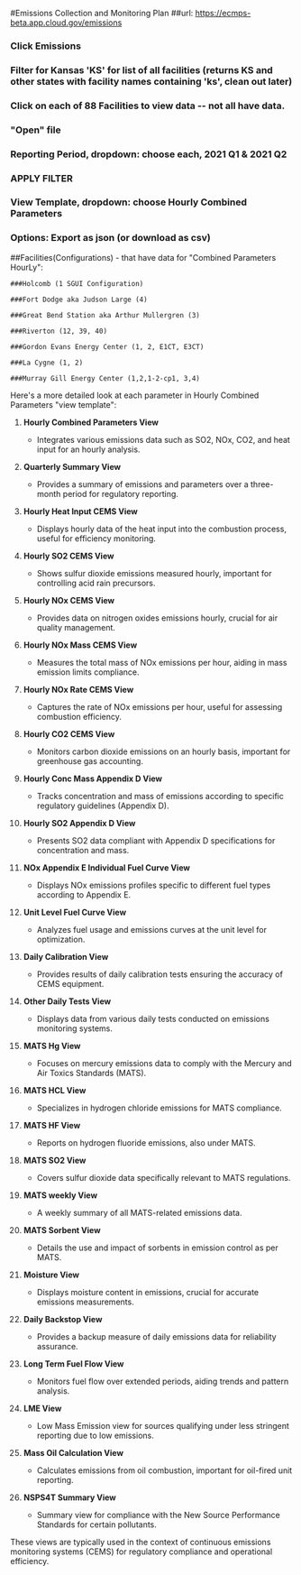 #Emissions Collection and Monitoring Plan
##url: https://ecmps-beta.app.cloud.gov/emissions
 ### Click Emissions
 ### Filter for Kansas 'KS' for list of all facilities (returns KS and other states with facility names containing 'ks', clean out later)
 ### Click on each of 88 Facilities to view data -- not all have data.
 ### "Open" file
 ### Reporting Period, dropdown: choose each, 2021 Q1 & 2021 Q2
 ### APPLY FILTER
 ### View Template, dropdown: choose Hourly Combined Parameters
 ### Options: Export as json (or download as csv)

##Facilities(Configurations) - that have data for "Combined Parameters HourLy":

    ###Holcomb (1 SGUI Configuration)

    ###Fort Dodge aka Judson Large (4)

    ###Great Bend Station aka Arthur Mullergren (3)

    ###Riverton (12, 39, 40)
    
    ###Gordon Evans Energy Center (1, 2, E1CT, E3CT)
    
    ###La Cygne (1, 2)
    
    ###Murray Gill Energy Center (1,2,1-2-cp1, 3,4)
    
Here's a more detailed look at each parameter in Hourly Combined Parameters "view template":

1. **Hourly Combined Parameters View**
   - Integrates various emissions data such as SO2, NOx, CO2, and heat input for an hourly analysis.

2. **Quarterly Summary View**
   - Provides a summary of emissions and parameters over a three-month period for regulatory reporting.

3. **Hourly Heat Input CEMS View**
   - Displays hourly data of the heat input into the combustion process, useful for efficiency monitoring.

4. **Hourly SO2 CEMS View**
   - Shows sulfur dioxide emissions measured hourly, important for controlling acid rain precursors.

5. **Hourly NOx CEMS View**
   - Provides data on nitrogen oxides emissions hourly, crucial for air quality management.

6. **Hourly NOx Mass CEMS View**
   - Measures the total mass of NOx emissions per hour, aiding in mass emission limits compliance.

7. **Hourly NOx Rate CEMS View**
   - Captures the rate of NOx emissions per hour, useful for assessing combustion efficiency.

8. **Hourly CO2 CEMS View**
   - Monitors carbon dioxide emissions on an hourly basis, important for greenhouse gas accounting.

9. **Hourly Conc Mass Appendix D View**
   - Tracks concentration and mass of emissions according to specific regulatory guidelines (Appendix D).

10. **Hourly SO2 Appendix D View**
    - Presents SO2 data compliant with Appendix D specifications for concentration and mass.

11. **NOx Appendix E Individual Fuel Curve View**
    - Displays NOx emissions profiles specific to different fuel types according to Appendix E.

12. **Unit Level Fuel Curve View**
    - Analyzes fuel usage and emissions curves at the unit level for optimization.

13. **Daily Calibration View**
    - Provides results of daily calibration tests ensuring the accuracy of CEMS equipment.

14. **Other Daily Tests View**
    - Displays data from various daily tests conducted on emissions monitoring systems.

15. **MATS Hg View**
    - Focuses on mercury emissions data to comply with the Mercury and Air Toxics Standards (MATS).

16. **MATS HCL View**
    - Specializes in hydrogen chloride emissions for MATS compliance.

17. **MATS HF View**
    - Reports on hydrogen fluoride emissions, also under MATS.

18. **MATS SO2 View**
    - Covers sulfur dioxide data specifically relevant to MATS regulations.

19. **MATS weekly View**
    - A weekly summary of all MATS-related emissions data.

20. **MATS Sorbent View**
    - Details the use and impact of sorbents in emission control as per MATS.

21. **Moisture View**
    - Displays moisture content in emissions, crucial for accurate emissions measurements.

22. **Daily Backstop View**
    - Provides a backup measure of daily emissions data for reliability assurance.

23. **Long Term Fuel Flow View**
    - Monitors fuel flow over extended periods, aiding trends and pattern analysis.

24. **LME View**
    - Low Mass Emission view for sources qualifying under less stringent reporting due to low emissions.

25. **Mass Oil Calculation View**
    - Calculates emissions from oil combustion, important for oil-fired unit reporting.

26. **NSPS4T Summary View**
    - Summary view for compliance with the New Source Performance Standards for certain pollutants.

These views are typically used in the context of continuous emissions monitoring systems (CEMS) for regulatory compliance and operational efficiency.

